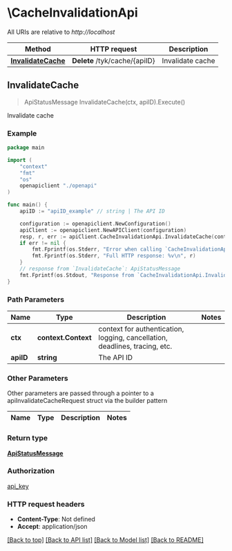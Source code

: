 # \CacheInvalidationApi

All URIs are relative to *http://localhost*

Method | HTTP request | Description
------------- | ------------- | -------------
[**InvalidateCache**](CacheInvalidationApi.md#InvalidateCache) | **Delete** /tyk/cache/{apiID} | Invalidate cache



## InvalidateCache

> ApiStatusMessage InvalidateCache(ctx, apiID).Execute()

Invalidate cache



### Example

```go
package main

import (
    "context"
    "fmt"
    "os"
    openapiclient "./openapi"
)

func main() {
    apiID := "apiID_example" // string | The API ID

    configuration := openapiclient.NewConfiguration()
    apiClient := openapiclient.NewAPIClient(configuration)
    resp, r, err := apiClient.CacheInvalidationApi.InvalidateCache(context.Background(), apiID).Execute()
    if err != nil {
        fmt.Fprintf(os.Stderr, "Error when calling `CacheInvalidationApi.InvalidateCache``: %v\n", err)
        fmt.Fprintf(os.Stderr, "Full HTTP response: %v\n", r)
    }
    // response from `InvalidateCache`: ApiStatusMessage
    fmt.Fprintf(os.Stdout, "Response from `CacheInvalidationApi.InvalidateCache`: %v\n", resp)
}
```

### Path Parameters


Name | Type | Description  | Notes
------------- | ------------- | ------------- | -------------
**ctx** | **context.Context** | context for authentication, logging, cancellation, deadlines, tracing, etc.
**apiID** | **string** | The API ID | 

### Other Parameters

Other parameters are passed through a pointer to a apiInvalidateCacheRequest struct via the builder pattern


Name | Type | Description  | Notes
------------- | ------------- | ------------- | -------------


### Return type

[**ApiStatusMessage**](ApiStatusMessage.md)

### Authorization

[api_key](../README.md#api_key)

### HTTP request headers

- **Content-Type**: Not defined
- **Accept**: application/json

[[Back to top]](#) [[Back to API list]](../README.md#documentation-for-api-endpoints)
[[Back to Model list]](../README.md#documentation-for-models)
[[Back to README]](../README.md)

